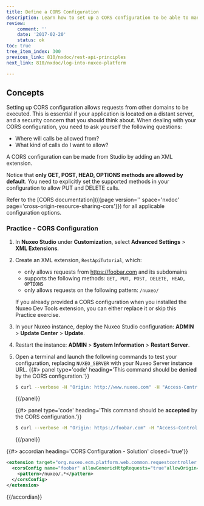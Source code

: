 ```yaml
---
title: Define a CORS Configuration
description: Learn how to set up a CORS configuration to be able to manipulate and query content or apply workflows using the REST API and the Nuxeo JS client.
review:
    comment: ''
    date: '2017-02-20'
    status: ok
toc: true
tree_item_index: 300
previous_link: 810/nxdoc/rest-api-principles
next_link: 810/nxdoc/log-into-nuxeo-platform

---
```


## Concepts

Setting up CORS configuration allows requests from other domains to be executed. This is essential if your application is located on a distant server, and a security concern that you should think about. When dealing with your CORS configuration, you need to ask yourself the following questions:

*   Where will calls be allowed from?
*   What kind of calls do I want to allow?

A CORS configuration can be made from Studio by adding an XML extension.

Notice that **only GET, POST, HEAD, OPTIONS methods are allowed by default**. You need to explicitly set the supported methods in your configuration to allow PUT and DELETE calls.

Refer to the [CORS documentation]({{page version='' space='nxdoc' page='cross-origin-resource-sharing-cors'}}) for all applicable configuration options.

### Practice - CORS Configuration

1.  In **Nuxeo Studio** under **Customization**, select **Advanced Settings** > **XML Extensions**.
2.  Create an XML extension, `RestApiTutorial`, which:
      - only allows requests from https://foobar.com and its subdomains
      - supports the following methods: `GET, PUT, POST, DELETE, HEAD, OPTIONS`
      - only allows requests on the following pattern: `/nuxeo/`

    If you already provided a CORS configuration when you installed the Nuxeo Dev Tools extension, you can either replace it or skip this Practice exercise.
3.  In your Nuxeo instance, deploy the Nuxeo Studio configuration: **ADMIN** > **Update Center** > **Update**.
4.  Restart the instance: **ADMIN** > **System Information** > **Restart Server**.
5.  Open a terminal and launch the following commands to test your configuration, replacing `NUXEO_SERVER` with your Nuxeo Server instance URL.
    {{#> panel type='code' heading='This command should be **denied** by the CORS configuration.'}}
    ```bash
    $ curl --verbose -H "Origin: http://www.nuxeo.com" -H "Access-Control-Request-Method: POST" -H "Access-Control-Request-Headers: X-Requested-With" -X OPTIONS http://NUXEO_SERVER/nuxeo/site/foobar/upload
    ```
    {{/panel}}

    {{#> panel type='code' heading='This command should be **accepted** by the CORS configuration.'}}
    ```bash
    $ curl --verbose -H "Origin: https://foobar.com" -H "Access-Control-Request-Method: POST" -H "Access-Control-Request-Headers: X-Requested-With" -X OPTIONS http://NUXEO_SERVER/nuxeo/site/foobar/upload
    ```
    {{/panel}}


{{#> accordian heading='CORS Configuration - Solution' closed='true'}}

```xml
<extension target="org.nuxeo.ecm.platform.web.common.requestcontroller.service.RequestControllerService" point="corsConfig">
  <corsConfig name="foobar" allowGenericHttpRequests="true"allowOrigin="https://foobar.com"allowSubdomains="true" supportedMethods="GET, PUT, POST, DELETE, HEAD, OPTIONS">
    <pattern>/nuxeo/.*</pattern>
  </corsConfig>
</extension>
```

{{/accordian}}
